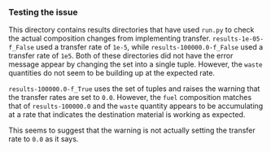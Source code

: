 ### Testing the issue
This directory contains results directories that have used `run.py` to check the actual composition changes from implementing transfer.
`results-1e-05-f_False` used a transfer rate of `1e-5`, while `results-100000.0-f_False` used a transfer rate of `1e5`.
Both of these directories did not have the error message appear by changing the set into a single tuple.
However, the `waste` quantities do not seem to be building up at the expected rate.

`results-100000.0-f_True` uses the set of tuples and raises the warning that the transfer rates are set to `0.0`.
However, the `fuel` composition matches that of `results-100000.0` and the `waste` quantity appears to be accumulating at a rate that indicates the destination material is working as expected.

This seems to suggest that the warning is not actually setting the transfer rate to `0.0` as it says.